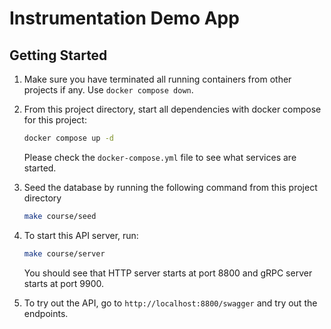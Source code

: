 # Instrumentation Demo App

## Getting Started

1. Make sure you have terminated all running containers from other projects if any. Use `docker compose down`.

1. From this project directory, start all dependencies with docker compose for this project:

    ```bash
    docker compose up -d
    ```

    Please check the `docker-compose.yml` file to see what services are started.

1. Seed the database by running the following command from this project directory

    ```bash
    make course/seed
    ```

1. To start this API server, run:

    ```bash
    make course/server
    ```
    
    You should see that HTTP server starts at port 8800 and gRPC server starts at port 9900.

1. To try out the API, go to `http://localhost:8800/swagger` and try out the endpoints.